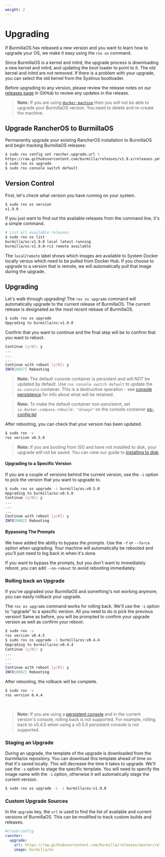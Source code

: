 ```yaml
---
weight: 2
---
```

# Upgrading

If BurmillaOS has released a new version and you want to learn how to upgrade your OS, we make it easy using the `ros os` command.

Since BurmillaOS is a kernel and initrd, the upgrade process is downloading a new kernel and initrd, and updating the boot loader to point to it. The old kernel and initrd are not removed. If there is a problem with your upgrade, you can select the old kernel from the Syslinux bootloader.

Before upgrading to any version, please review the release notes on our [releases page](https://github.com/burmilla/os/releases) in GitHub to review any updates in the release.

> **Note:** If you are using [`docker-machine`](/docs/installation/workstation/docker-machine) then you will not be able to upgrade your BurmillaOS version. You need to delete and re-create the machine.


## Upgrade RancherOS to BurmillaOS

Permanently upgrade your existing RancherOS installation to BurmillaOS and begin tracking BurmillaOS releases:

```bash
$ sudo ros config set rancher.upgrade.url \
https://raw.githubusercontent.com/burmilla/releases/v1.9.x/releases.yml
$ sudo ros os upgrade
$ sudo ros console switch default
```

## Version Control

First, let's check what version you have running on your system.

```bash
$ sudo ros os version
v1.9.0
```

If you just want to find out the available releases from the command line, it's a simple command.

```bash
# List all available releases
$ sudo ros os list
burmilla/os:v1.9.0 local latest running
burmilla/os:v1.9.0-rc1 remote available
```

The `local`/`remote` label shows which images are available to System Docker locally versus which need to be pulled from Docker Hub. If you choose to upgrade to a version that is remote, we will automatically pull that image during the upgrade.

## Upgrading

Let's walk through upgrading! The `ros os upgrade` command will automatically upgrade to the current release of BurmillaOS. The current release is designated as the most recent release of BurmillaOS.

```bash
$ sudo ros os upgrade
Upgrading to burmilla/os:v1.9.0
```

Confirm that you want to continue and the final step will be to confirm that you want to reboot.

```bash
Continue [y/N]: y
...
...
...
Continue with reboot [y/N]: y
INFO[0037] Rebooting
```

> **Note:** The default console container is persistent and will NOT be updated by default.  Use `ros console switch default` to update the `os-console` container.  This is a destructive operation - see [console persistence](/docs/installation/custom-builds/custom-console/#console-persistence) for info about what will be retained.

> **Note:** To make the default container non-persistent, set `io.docker.compose.rebuild: "always"` on the console container [os-config.tpl](https://github.com/burmilla/os/blob/v1.9.6/os-config.tpl.yml#L246)

After rebooting, you can check that your version has been updated.

```bash
$ sudo ros -v
ros version v0.5.0
```

> **Note:** If you are booting from ISO and have not installed to disk, your upgrade will not be saved. You can view our guide to [installing to disk](/docs/installation/server/install-to-disk).

#### Upgrading to a Specific Version

If you are a couple of versions behind the current version, use the `-i` option to pick the version that you want to upgrade to.

```bash
$ sudo ros os upgrade -i burmilla/os:v0.5.0
Upgrading to burmilla/os:v0.5.0
Continue [y/N]: y
...
...
...
Continue with reboot [y/N]: y
INFO[0082] Rebooting
```

#### Bypassing The Prompts

We have added the ability to bypass the prompts. Use the `-f` or `--force` option when upgrading. Your machine will automatically be rebooted and you'll just need to log back in when it's done.

If you want to bypass the prompts, but you don't want to immediately reboot, you can add `--no-reboot` to avoid rebooting immediately.

### Rolling back an Upgrade

If you've upgraded your BurmillaOS and something's not working anymore, you can easily rollback your upgrade.

The `ros os upgrade` command works for rolling back. We'll use the `-i` option to "upgrade" to a specific version. All you need to do is pick the previous version! Same as before, you will be prompted to confirm your upgrade version as well as confirm your reboot.

```bash
$ sudo ros -v
ros version v0.4.5
$ sudo ros os upgrade -i burmilla/os:v0.4.4
Upgrading to burmilla/os:v0.4.4
Continue [y/N]: y
...
...
...
Continue with reboot [y/N]: y
INFO[0082] Rebooting
```
After rebooting, the rollback will be complete.

```bash
$ sudo ros -v
ros version 0.4.4
```

<br>

> **Note:** If you are using a [persistent console](/docs/installation/custom-builds/custom-console#console-persistence) and in the current version's console, rolling back is not supported. For example, rolling back to v0.4.5 when using a v0.5.0 persistent console is not supported.

### Staging an Upgrade

During an upgrade, the template of the upgrade is downloaded from the burmilla/os repository. You can download this template ahead of time so that it's saved locally. This will decrease the time it takes to upgrade. We'll use the `-s` option to stage the specific template. You will need to specify the image name with the `-i` option, otherwise it will automatically stage the current version.

```bash
$ sudo ros os upgrade -s -i burmilla/os:v1.9.0
```

### Custom Upgrade Sources

In the `upgrade` key, the `url` is used to find the list of available and current versions of BurmillaOS. This can be modified to track custom builds and releases.

```yaml
#cloud-config
rancher:
  upgrade:
    url: https://raw.githubusercontent.com/burmilla/releases/master/releases.yml
    image: burmilla/os
```
